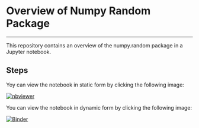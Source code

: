 # Overview of Numpy Random Package 

***

This repository contains an overview of the numpy.random package in a Jupyter notebook. 

## Steps
Yoy can  view the notebook in static form by clicking the following image: 

[![nbviewer](https://raw.githubusercontent.com/jupyter/design/master/logos/Badges/nbviewer_badge.svg)](https://nbviewer.jupyter.org/github/Okreicberga/Playing-with-Jupyter/blob/main/numpy-random.ipynb)

You can view the notebook in dynamic form by clicking the following image:

[![Binder](https://mybinder.org/badge_logo.svg)](https://mybinder.org/v2/gh/Okreicberga/Playing-with-Jupyter/HEAD?labpath=numpy-random.ipynb)

